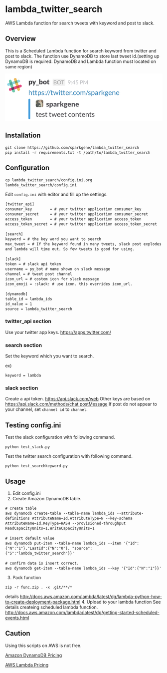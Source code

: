 # lambda_twitter_search
AWS Lambda function for search tweets with keyword and post to slack.

## Overview

This is a Scheduled Lambda function for search keyword from twitter and post to slack.
The function use DynamoDB to store last tweet id.(setting up DynamoDB is required. DynamoDB and Lambda function must located on same region)

![slack post image](https://raw.githubusercontent.com/sparkgene/lambda_twitter_search/master/slack_post_image.png)

## Installation

```
git clone https://github.com/sparkgene/lambda_twitter_search
pip install -r requirements.txt -t /path/to/lambda_twitter_search
```

## Configuration

```
cp lambda_twitter_search/config.ini.org lambda_twitter_search/config.ini
```

Edit `config.ini` with editor and fill up the settings.

```
[twitter_api]
consumer_key        = # your twitter application consumer_key
consumer_secret     = # your twitter application consumer_secret
access_token        = # your twitter application access_token
access_token_secret = # your twitter application access_token_secret

[search]
keyword = # the key word you want to search
max_tweet = # If the keyword found in many tweets, slack post explodes and lambda will time out. So few tweets is good for using.

[slack]
token = # slack api token
username = py_bot # name shown on slack message
channel = # tweet post channel
icon_url = # costom icon for slack message
icon_emoji = :slack: # use icon. this overrides icon_url.

[dynamodb]
table_id = lambda_ids
id_value = 1
source = lambda_twitter_search
```

### twitter_api section

Use your twitter app keys.
https://apps.twitter.com/

### search section
Set the keyword which you want to search.

ex)

```
keyword = lambda
```

### slack section

Create a api token. https://api.slack.com/web
Other keys are based on https://api.slack.com/methods/chat.postMessage
If post do not appear to your channel, set `channel id` to `channel`.

## Testing config.ini

Test the slack configuration with following command.

``` shell
python test_slack.py
```

Test the twitter search configuration with following command.

``` shell
python test_searchkeyword.py
```

## Usage

1. Edit config.ini
2. Create Amazon DynamoDB table.

  ``` shell
  # create table
  aws dynamodb create-table --table-name lambda_ids --attribute-definitions AttributeName=Id,AttributeType=N --key-schema AttributeName=Id,KeyType=HASH --provisioned-throughput ReadCapacityUnits=1,WriteCapacityUnits=1

  # insert default value
  aws dynamodb put-item --table-name lambda_ids --item '{"Id":{"N":"1"},"LastId":{"N":"0"}, "source": {"S":"lambda_twitter_search"}}'

  # confirm data is insert correct.
  aws dynamodb get-item --table-name lambda_ids --key '{"Id":{"N":"1"}}'
  ```
3. Pack function

  ``` shell
  zip -r func.zip . -x .git/**/*
  ```
  details
  http://docs.aws.amazon.com/lambda/latest/dg/lambda-python-how-to-create-deployment-package.html
4. Upload to your lambda function
  See details createing scheduled lambda function.
  http://docs.aws.amazon.com/lambda/latest/dg/getting-started-scheduled-events.html

## Caution

Using this scripts on AWS is not free.

[Amazon DynamoDB Pricing](https://aws.amazon.com/dynamodb/pricing/)

[AWS Lambda Pricing](https://aws.amazon.com/lambda/pricing/)
